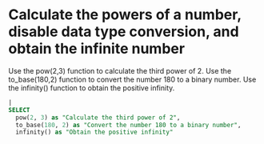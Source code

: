 # Calculate the powers of a number, disable data type conversion, and obtain the infinite number

Use the pow(2,3) function to calculate the third power of 2.
Use the to_base(180,2) function to convert the number 180 to a binary number.
Use the infinity() function to obtain the positive infinity.

```SQL
|
SELECT
  pow(2, 3) as "Calculate the third power of 2",
  to_base(180, 2) as "Convert the number 180 to a binary number",
  infinity() as "Obtain the positive infinity"
```
